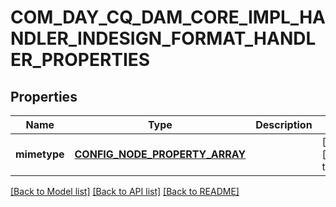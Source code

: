 # COM_DAY_CQ_DAM_CORE_IMPL_HANDLER_INDESIGN_FORMAT_HANDLER_PROPERTIES

## Properties
Name | Type | Description | Notes
------------ | ------------- | ------------- | -------------
**mimetype** | [**CONFIG_NODE_PROPERTY_ARRAY**](configNodePropertyArray.md) |  | [optional] [default to null]

[[Back to Model list]](../README.md#documentation-for-models) [[Back to API list]](../README.md#documentation-for-api-endpoints) [[Back to README]](../README.md)


